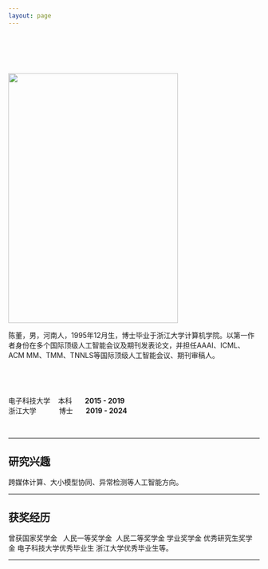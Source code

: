 ```yaml
---
layout: page
---
```


# &nbsp;

<img src="https://anfeather.github.io/chendong.jpg" class="floatpic" width="340" height="500">

陈董，男，河南人，1995年12月生，博士毕业于浙江大学计算机学院。以第一作者身份在多个国际顶级人工智能会议及期刊发表论文，并担任AAAI、ICML、ACM MM、TMM、TNNLS等国际顶级人工智能会议、期刊审稿人。


## &nbsp;


 电子科技大学 &nbsp;&nbsp; 本科 &nbsp;&emsp; **2015 - 2019** <br>
 浙江大学 &nbsp;&emsp;&nbsp;&nbsp;&nbsp;&nbsp;&nbsp; 博士  &nbsp;&emsp;   **2019 - 2024** <br>


<br>

---

## 研究兴趣

跨媒体计算、大小模型协同、异常检测等人工智能方向。

---
## 获奖经历
曾获国家奖学金 &nbsp; 人民一等奖学金 &nbsp;人民二等奖学金&nbsp;学业奖学金&nbsp;优秀研究生奖学金&nbsp;电子科技大学优秀毕业生&nbsp;浙江大学优秀毕业生等。

---


<!-- - Internet of Everything (IoE)
- Industrial Automation
- Network and Cybersecurity
- Applied Machine Learning
- [My latest research proposal](https://caihanlin.com/file/proposal-2023.pdf) 🔗

My current research focuses on practical problems that artificial intelligence faces in real life. My interests are on the **Machine Learning** and its applications in **Industrial IoT**. In a word, advanced technologies like ML and IoT positively influence the life of everybody.  I wish to devote my talent to this meaningful cause and bring well-being to society. -->

<!-- <br>

--- -->
<!-- 
## 最新动态

- **Dec 2023：**一篇论文被AAAI2024接收，加拿大见! -->


<!-- <br> -->

<!-- <blockquote class="twitter-tweet"><p lang="en" dir="ltr">I&#39;m thrilled to share that I have been awarded the AAAI 2024 Undergraduate Scholarship and will be attending the AAAI Conference in Vancouver this coming February.<br><br>I am also looking for PhD to start in 2025 Fall. Contact me if you have any leads! 😁 <a href="https://t.co/GxdTPnCzE6">pic.twitter.com/GxdTPnCzE6</a></p>&mdash; Hanlin CAI (seeking a PhD position 2025) (@lancecai2002) <a href="https://twitter.com/lancecai2002/status/1738533328490463639?ref_src=twsrc%5Etfw">December 23, 2023</a></blockquote> <script async src="https://platform.twitter.com/widgets.js" charset="utf-8"></script> -->
